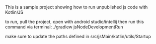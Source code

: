 This is a sample project showing how to run unpublished js code with Kotlin/JS

to run, pull the project, open with android studio/intellij 
then run this command via terminal: ./gradlew jsNodeDevelopmentRun

make sure to update the paths defined in src/jsMain/kotlin/utils/Startup
